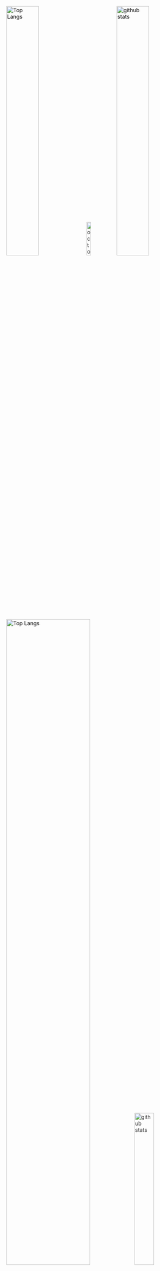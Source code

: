 <p align="left">
  <img alt="Top Langs" width=41% src="http://github-profile-summary-cards.vercel.app/api/cards/most-commit-language?username=elevante&theme=default" />
  <img alt="octocat" width=15% src="https://user-images.githubusercontent.com/5713670/87202985-820dcb80-c2b6-11ea-9f56-7ec461c497c3.gif"/>
  <img alt="github stats" width=41% src="http://github-profile-summary-cards.vercel.app/api/cards/stats?username=elevante&theme=default" />
</p>


<p align="left">
  <img alt="Top Langs" width=66% src="http://github-profile-summary-cards.vercel.app/api/cards/profile-details?username=elevante&theme=default" />
  <!--   Comment up-to-date plot, it's loads too long  -->
  <!--   <img alt="github stats" width=32% src="http://github-profile-summary-cards.vercel.app/api/cards/productive-time?username=elevante&theme=default&utcOffset=3" /> -->
  <img alt="github stats" width=32% src="https://camo.githubusercontent.com/6f41f911d568f4818ac06e667c9c6650727a57e2545cf5d0d9de9f5c03dc6e5b/687474703a2f2f6769746875622d70726f66696c652d73756d6d6172792d63617264732e76657263656c2e6170702f6170692f63617264732f70726f647563746976652d74696d653f757365726e616d653d616e6e6e6472756861267468656d653d64656661756c74267574634f66667365743d33"/>
</p>
